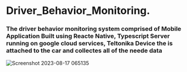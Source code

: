 # Driver_Behavior_Monitoring.
<h3>The driver behavior monitoring system comprised of Mobile Application Built using Reacte Native, Typescript Server running on google cloud services,
Teltonika Device the is attached to the car and collectes all of the neede data</h3>


![Screenshot 2023-08-17 065135](https://github.com/404dn/Driver_Behavior_Monitoring./assets/109319994/7ef6c798-3d80-4e60-8dd5-0b61ffa46fb1)
